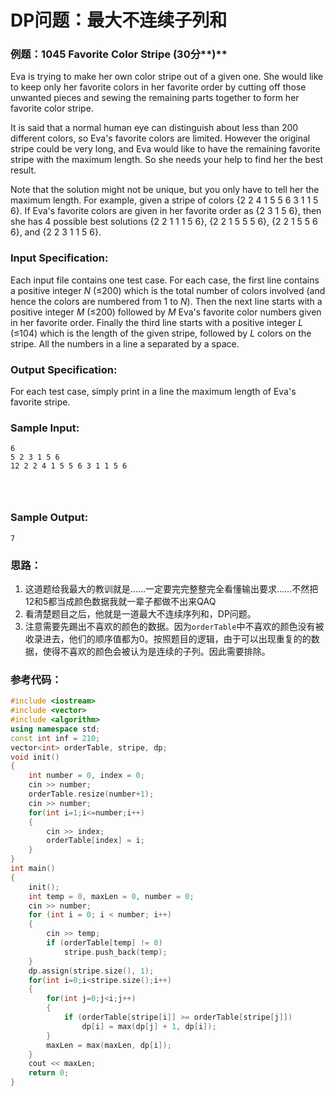 # DP问题：最大不连续子列和

### 例题：**1045** **Favorite Color Stripe** **(30**分**)**

Eva is trying to make her own color stripe out of a given one. She would like to keep only her favorite colors in her favorite order by cutting off those unwanted pieces and sewing the remaining parts together to form her favorite color stripe.

It is said that a normal human eye can distinguish about less than 200 different colors, so Eva's favorite colors are limited. However the original stripe could be very long, and Eva would like to have the remaining favorite stripe with the maximum length. So she needs your help to find her the best result.

Note that the solution might not be unique, but you only have to tell her the maximum length. For example, given a stripe of colors {2 2 4 1 5 5 6 3 1 1 5 6}. If Eva's favorite colors are given in her favorite order as {2 3 1 5 6}, then she has 4 possible best solutions {2 2 1 1 1 5 6}, {2 2 1 5 5 5 6}, {2 2 1 5 5 6 6}, and {2 2 3 1 1 5 6}.

### Input Specification:

Each input file contains one test case. For each case, the first line contains a positive integer *N* (≤200) which is the total number of colors involved (and hence the colors are numbered from 1 to *N*). Then the next line starts with a positive integer *M* (≤200) followed by *M* Eva's favorite color numbers given in her favorite order. Finally the third line starts with a positive integer *L* (≤104) which is the length of the given stripe, followed by *L* colors on the stripe. All the numbers in a line a separated by a space.

### Output Specification:

For each test case, simply print in a line the maximum length of Eva's favorite stripe.

### Sample Input:

```in
6
5 2 3 1 5 6
12 2 2 4 1 5 5 6 3 1 1 5 6

      
    
```

### Sample Output:

```out
7
```

### 思路：

1. 这道题给我最大的教训就是……一定要完完整整完全看懂输出要求……不然把12和5都当成颜色数据我就一辈子都做不出来QAQ
2. 看清楚题目之后，他就是一道最大不连续序列和，DP问题。
3. 注意需要先踢出不喜欢的颜色的数据。因为`orderTable`中不喜欢的颜色没有被收录进去，他们的顺序值都为0。按照题目的逻辑，由于可以出现重复的的数据，使得不喜欢的颜色会被认为是连续的子列。因此需要排除。

### 参考代码：

```c++
#include <iostream>
#include <vector>
#include <algorithm>
using namespace std;
const int inf = 210;
vector<int> orderTable, stripe, dp;
void init()
{
	int number = 0, index = 0;
	cin >> number;
	orderTable.resize(number+1);
	cin >> number;
	for(int i=1;i<=number;i++)
	{
		cin >> index;
		orderTable[index] = i;
	}
}
int main()
{
	init();
	int temp = 0, maxLen = 0, number = 0;
	cin >> number;
	for (int i = 0; i < number; i++)
	{
		cin >> temp;
		if (orderTable[temp] != 0)
			stripe.push_back(temp);
	}
	dp.assign(stripe.size(), 1);
	for(int i=0;i<stripe.size();i++)
	{
		for(int j=0;j<i;j++)
		{
			if (orderTable[stripe[i]] >= orderTable[stripe[j]])
				dp[i] = max(dp[j] + 1, dp[i]);
		}
		maxLen = max(maxLen, dp[i]);
	}
	cout << maxLen;
	return 0;
}
```

